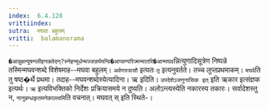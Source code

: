 ```yaml
---
index:  6.4.128
vrittiindex: 
sutra:  मघवा बहुलम्
vritti:  balamanorama 
---
```


`�आन्नुक्षन्पूषन्प्लीहनक्लेदन्?स्नेहन्मूर्धन्मज्जन्नर्यमन्वि�आप्सन्परिज्मन्मातरि�आन्मघव`न्नित्युणादिसूत्रेण निष्पन्ने तस्मिन्मघवन्शब्दे विशेषमाह--मघवा बहुलम्। `अर्वणस्त्रासौ` इत्यतः `तृ` इत्यनुवर्तते। तच्च लुप्तप्रथमाकम्। `मघवे`ति तु षष्ठ�र्थे प्रथमा। तदाह--मघवन्शब्देस्येत्यादिना। ऋ इदिति। `उपदेशेऽजनुनासिक इत्` इति ऋकार इत्संज्ञक इत्यर्थः। `ऋ` इत्यविभक्तिको निर्देशः प्रक्रियासमये न दुष्यति। अलोऽन्त्यस्येति नकारस्य तकारः। सर्वादेशस्तु न, `नानुबन्धकृतमनेकाल्त्वमि`ति वचनात्। मघवत् स् इति स्थिते-।

